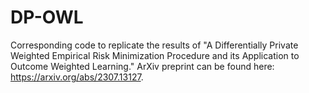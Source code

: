 # DP-OWL

Corresponding code to replicate the results of "A Differentially Private Weighted Empirical Risk Minimization Procedure and its Application to Outcome Weighted Learning."
ArXiv preprint can be found here: https://arxiv.org/abs/2307.13127.